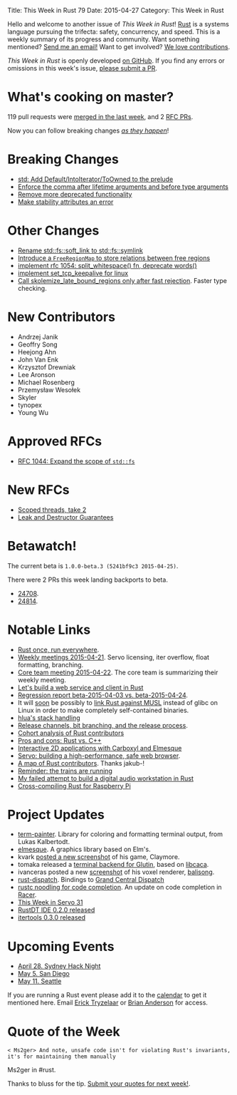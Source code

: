 Title: This Week in Rust 79
Date: 2015-04-27
Category: This Week in Rust

Hello and welcome to another issue of *This Week in Rust*!
[Rust](http://rust-lang.org) is a systems language pursuing the trifecta:
safety, concurrency, and speed. This is a weekly summary of its progress and
community. Want something mentioned? [Send me an
email!](mailto:corey@octayn.net?subject=This%20Week%20in%20Rust%20Suggestion)
Want to get involved? [We love
contributions](https://github.com/rust-lang/rust/wiki/Note-guide-for-new-contributors).

*This Week in Rust* is openly developed [on GitHub](https://github.com/cmr/this-week-in-rust).
If you find any errors or omissions in this week's issue, [please submit a PR](https://github.com/cmr/this-week-in-rust/pulls).

# What's cooking on master?

119 pull requests were [merged in the last week][merged], and 2 [RFC PRs][rfcs].

[merged]: https://github.com/rust-lang/rust/pulls?q=is%3Apr+is%3Amerged+merged%3A2015-04-20..2015-04-27
[rfcs]: https://github.com/rust-lang/rfcs/pulls?q=is%3Apr+is%3Amerged+merged%3A2015-04-20..2015-04-27

Now you can follow breaking changes *[as they happen][BitRust2]*!

[BitRust2]: http://killercup.github.io/bitrust/

# Breaking Changes

* [std: Add Default/IntoIterator/ToOwned to the prelude](https://github.com/rust-lang/rust/pull/24541)
* [Enforce the comma after lifetime arguments and before type arguments](https://github.com/rust-lang/rust/pull/24547)
* [Remove more deprecated functionality](https://github.com/rust-lang/rust/pull/24636)
* [Make stability attributes an error](https://github.com/rust-lang/rust/pull/24646)

# Other Changes

* [Rename std::fs::soft_link to std::fs::symlink](https://github.com/rust-lang/rust/pull/24222)
* [Introduce a `FreeRegionMap` to store relations between free regions](https://github.com/rust-lang/rust/pull/24553)
* [implement rfc 1054: split_whitespace() fn, deprecate words()](https://github.com/rust-lang/rust/pull/24563)
* [implement set_tcp_keepalive for linux](https://github.com/rust-lang/rust/pull/24594)
* [Call skolemize_late_bound_regions only after fast rejection](https://github.com/rust-lang/rust/pull/24615). Faster type checking.

# New Contributors

* Andrzej Janik
* Geoffry Song
* Heejong Ahn
* John Van Enk
* Krzysztof Drewniak
* Lee Aronson
* Michael Rosenberg
* Przemysław Wesołek
* Skyler
* tynopex
* Young Wu

# Approved RFCs

* [RFC 1044: Expand the scope of `std::fs`](https://github.com/rust-lang/rfcs/pull/1044)

# New RFCs

* [Scoped threads, take 2](https://github.com/rust-lang/rfcs/pull/1084)
* [Leak and Destructor Guarantees](https://github.com/rust-lang/rfcs/pull/1085)

# Betawatch!

The current beta is `1.0.0-beta.3 (5241bf9c3 2015-04-25)`.

There were 2 PRs this week landing backports to beta.

* [24708](https://github.com/rust-lang/rust/pull/24708).
* [24814](https://github.com/rust-lang/rust/pull/24814).

# Notable Links

* [Rust once, run everywhere](http://blog.rust-lang.org/2015/04/24/Rust-Once-Run-Everywhere.html).
* [Weekly meetings 2015-04-21][mtg]. Servo licensing, iter overflow, float formatting, branching.
* [Core team meeting 2015-04-22](https://github.com/rust-lang/meeting-minutes/blob/master/core-team/meeting-2015-04-22.md). The core team is summarizing their weekly meeting.
* [Let's build a web service and client in Rust](https://github.com/brson/httptest)
* [Regression report beta-2015-04-03 vs. beta-2015-04-24](http://internals.rust-lang.org/t/regression-report-beta-2015-04-03-vs-nightly-2015-04-24/1967/2).
* It will [soon](http://www.reddit.com/r/rust/comments/33boew/weekend_experiment_link_rust_programs_against/) be possibly to [link Rust against MUSL](https://github.com/rust-lang/rust/pull/24777) instead of glibc on Linux in order to make completely self-contained binaries.
* [hlua's stack handling](https://medium.com/@tomaka/hlua-s-stack-handling-6b15ab309b17)
* [Release channels, bit branching, and the release process](http://internals.rust-lang.org/t/release-channels-git-branching-and-the-release-process/1940).
* [Cohort analysis of Rust contributors](http://sanxiyn.blogspot.com/2015/04/cohort-analysis-of-rust-contributors.html)
* [Pros and cons: Rust vs. C++](https://plus.google.com/+nialldouglas/posts/AXFJRSM8u2t)
* [Interactive 2D applications with Carboxyl and Elmesque](http://blog.ebopp.de/blog/2015/04/23/interactive-2d-apps/)
* [Servo: building a high-performance, safe web browser](http://blogs.s-osg.org/servo-adapting-c-to-work-on-the-web/).
* [A map of Rust contributors](https://github.com/jakub-/github-contributors-geojson/blob/master/rust.geojson). Thanks jakub-!
* [Reminder: the trains are running](http://internals.rust-lang.org/t/reminder-the-trains-are-running/1959)
* [My failed attempt to build a digital audio workstation in Rust](http://genesisdaw.org/post/progress-so-far.html)
* [Cross-compiling Rust for Raspberry Pi](https://github.com/Ogeon/rust-on-raspberry-pi)

[mtg]: https://github.com/rust-lang/meeting-minutes/blob/master/weekly-meetings/2015-04-21.md


# Project Updates

* [term-painter](http://www.reddit.com/r/rust/comments/32pgci/my_first_crate_easy_coloring_of_the_terminal/). Library for coloring and formatting terminal output, from Lukas Kalbertodt.
* [elmesque](http://www.reddit.com/r/rust/comments/339876/elmesque_elms_std_graphics_modules_ported_to_rust/). A graphics library based on Elm's.
* kvark [posted a new screenshot](https://www.reddit.com/r/rust_gamedev/comments/33w4ny/claymore_grid_screenshot_just_to_break_the_silence/) of his game, Claymore.
* tomaka released a [terminal backend for Glutin](https://www.reddit.com/r/rust_gamedev/comments/33xe2x/libcaca_backend_for_glutin/), based on [libcaca](http://r.duckduckgo.com/l/?kh=-1&uddg=http%3A%2F%2Fcaca.zoy.org%2Fwiki%2Flibcaca).
* ivanceras posted a new [screenshot](https://www.reddit.com/r/rust_gamedev/comments/3406qe/update_here_is_a_quick_cellshading_effect_on_my/) of his voxel renderer, [balisong](https://github.com/ivanceras/balisong).
* [rust-dispatch](https://github.com/SSheldon/rust-dispatch). Bindings to [Grand Central Dispatch](https://en.wikipedia.org/wiki/Grand_Central_Dispatch)
* [rustc noodling for code completion](http://phildawes.net/blog/2015/04/21/racer-rustc/). An update on code completion in [Racer](https://github.com/phildawes/racer).
* [This Week in Servo 31](http://blog.servo.org/2015/04/23/twis-31/)
* [RustDT IDE 0.2.0 released](http://users.rust-lang.org/t/rustdt-0-2-0-released-auto-complete-with-racer/1109)
* [itertools 0.3.0 released](http://bluss.github.io/rust/2015/04/25/releasing-itertools.0.3.0/)

# Upcoming Events

* [April 28. Sydney Hack Night](http://www.meetup.com/Rust-Sydney/events/221993570/)
* [May 5. San Diego](https://sandiego.rs)
* [May 11. Seattle](https://www.eventbrite.com/e/mozilla-rust-seattle-meetup-tickets-12222326307?aff=erelexporg)

If you are running a Rust event please add it to the [calendar] to get
it mentioned here. Email [Erick Tryzelaar][erickt] or [Brian
Anderson][brson] for access.

[calendar]: https://www.google.com/calendar/embed?src=apd9vmbc22egenmtu5l6c5jbfc%40group.calendar.google.com
[erickt]: mailto:erick.tryzelaar@gmail.com
[brson]: mailto:banderson@mozilla.com

# Quote of the Week

```text
< Ms2ger> And note, unsafe code isn't for violating Rust's invariants, it's for maintaining them manually
```

Ms2ger in #rust.

Thanks to bluss for the tip. [Submit your quotes for next week!][submit].

[submit]: http://users.rust-lang.org/t/twir-quote-of-the-week/328
